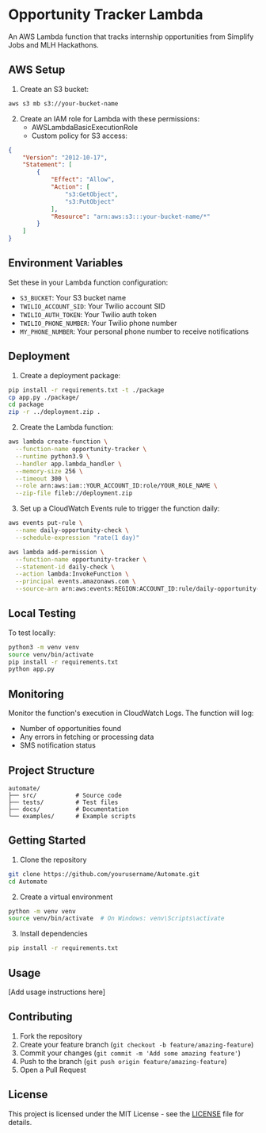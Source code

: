 # Opportunity Tracker Lambda

An AWS Lambda function that tracks internship opportunities from Simplify Jobs and MLH Hackathons.

## AWS Setup

1. Create an S3 bucket:
```bash
aws s3 mb s3://your-bucket-name
```

2. Create an IAM role for Lambda with these permissions:
   - AWSLambdaBasicExecutionRole
   - Custom policy for S3 access:
```json
{
    "Version": "2012-10-17",
    "Statement": [
        {
            "Effect": "Allow",
            "Action": [
                "s3:GetObject",
                "s3:PutObject"
            ],
            "Resource": "arn:aws:s3:::your-bucket-name/*"
        }
    ]
}
```

## Environment Variables

Set these in your Lambda function configuration:

- `S3_BUCKET`: Your S3 bucket name
- `TWILIO_ACCOUNT_SID`: Your Twilio account SID
- `TWILIO_AUTH_TOKEN`: Your Twilio auth token
- `TWILIO_PHONE_NUMBER`: Your Twilio phone number
- `MY_PHONE_NUMBER`: Your personal phone number to receive notifications

## Deployment

1. Create a deployment package:
```bash
pip install -r requirements.txt -t ./package
cp app.py ./package/
cd package
zip -r ../deployment.zip .
```

2. Create the Lambda function:
```bash
aws lambda create-function \
  --function-name opportunity-tracker \
  --runtime python3.9 \
  --handler app.lambda_handler \
  --memory-size 256 \
  --timeout 300 \
  --role arn:aws:iam::YOUR_ACCOUNT_ID:role/YOUR_ROLE_NAME \
  --zip-file fileb://deployment.zip
```

3. Set up a CloudWatch Events rule to trigger the function daily:
```bash
aws events put-rule \
  --name daily-opportunity-check \
  --schedule-expression "rate(1 day)"

aws lambda add-permission \
  --function-name opportunity-tracker \
  --statement-id daily-check \
  --action lambda:InvokeFunction \
  --principal events.amazonaws.com \
  --source-arn arn:aws:events:REGION:ACCOUNT_ID:rule/daily-opportunity-check
```

## Local Testing

To test locally:
```bash
python3 -m venv venv
source venv/bin/activate
pip install -r requirements.txt
python app.py
```

## Monitoring

Monitor the function's execution in CloudWatch Logs. The function will log:
- Number of opportunities found
- Any errors in fetching or processing data
- SMS notification status

## Project Structure

```
automate/
├── src/           # Source code
├── tests/         # Test files
├── docs/          # Documentation
└── examples/      # Example scripts
```

## Getting Started

1. Clone the repository
```bash
git clone https://github.com/yourusername/Automate.git
cd Automate
```

2. Create a virtual environment
```bash
python -m venv venv
source venv/bin/activate  # On Windows: venv\Scripts\activate
```

3. Install dependencies
```bash
pip install -r requirements.txt
```

## Usage

[Add usage instructions here]

## Contributing

1. Fork the repository
2. Create your feature branch (`git checkout -b feature/amazing-feature`)
3. Commit your changes (`git commit -m 'Add some amazing feature'`)
4. Push to the branch (`git push origin feature/amazing-feature`)
5. Open a Pull Request

## License

This project is licensed under the MIT License - see the [LICENSE](LICENSE) file for details. 